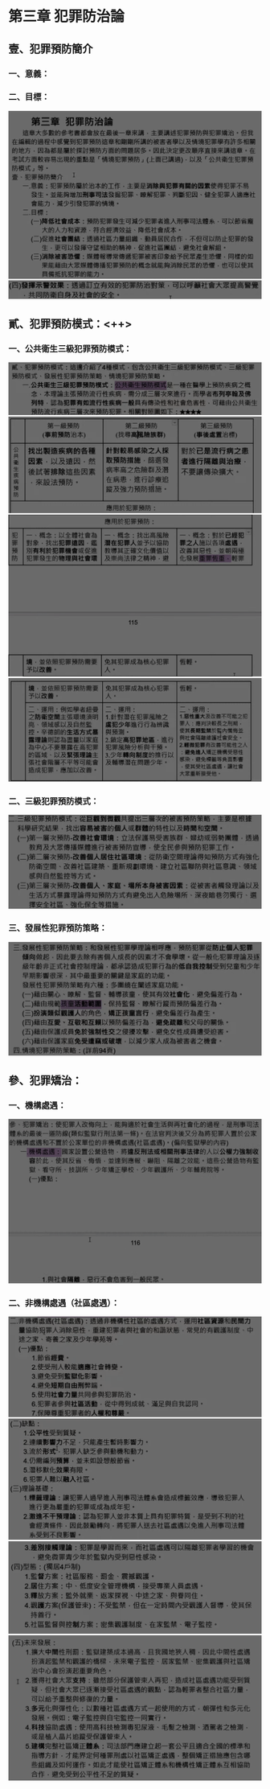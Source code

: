 # 第三章 犯罪防治論

<!-- 85 - 87 -->

<!-- v85 -->
## 壹、犯罪預防簡介
### 一、意義：
### 二、目標：
![2022-11-03-16-14-00](.assets/c03/_2022-11-03-16-14-00.png)
![2022-11-03-16-14-30](.assets/c03/_2022-11-03-16-14-30.png)

## 貳、犯罪預防模式：**<++>**
### 一、公共衛生三級犯罪預防模式：
![2022-11-03-16-14-55](.assets/c03/_2022-11-03-16-14-55.png)
![2022-11-03-16-15-19](.assets/c03/_2022-11-03-16-15-19.png)
![2022-11-03-16-16-09](.assets/c03/_2022-11-03-16-16-09.png)
![2022-11-03-16-16-56](.assets/c03/_2022-11-03-16-16-56.png)

<!-- v86 -->
### 二、三級犯罪預防模式：
![2022-11-03-16-18-02](.assets/c03/_2022-11-03-16-18-02.png)

### 三、發展性犯罪預防策略：
![2022-11-03-16-18-42](.assets/c03/_2022-11-03-16-18-42.png)

## 參、犯罪矯治：
### 一、機構處遇：
![2022-11-03-16-19-33](.assets/c03/_2022-11-03-16-19-33.png)

<!-- v87 -->
### 二、非機構處遇（社區處遇）：
![2022-11-03-16-20-27](.assets/c03/_2022-11-03-16-20-27.png)
![2022-11-03-16-21-01](.assets/c03/_2022-11-03-16-21-01.png)
![2022-11-03-16-22-22](.assets/c03/_2022-11-03-16-22-22.png)
![2022-11-03-16-22-47](.assets/c03/_2022-11-03-16-22-47.png)
